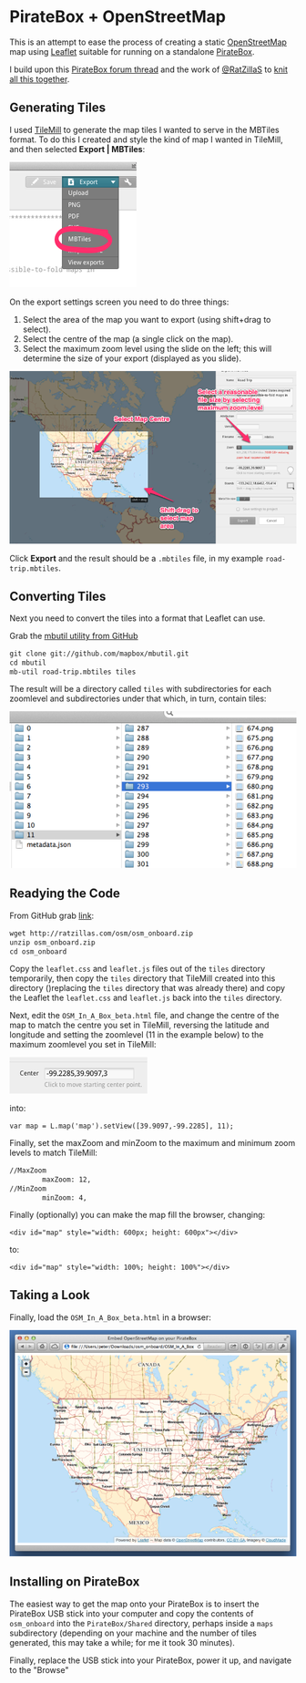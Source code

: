 PirateBox + OpenStreetMap
=========================

This is an attempt to ease the process of creating a static [OpenStreetMap](http://www.openstreetmap.org/) map using [Leaflet](http://leafletjs.com/) suitable for running on a standalone [PirateBox](http://wiki.daviddarts.com/PirateBox_DIY).

I build upon this [PirateBox forum thread](http://forum.daviddarts.com/read.php?2,6988) and the work of [@RatZillaS](http://twitter.com/RatZillaS) to [knit all this together](http://ratzillas.com/osm/osm_onboard.zip).

Generating Tiles
----------------

I used [TileMill](http://www.mapbox.com/tilemill/) to generate the map tiles I wanted to serve in the MBTiles format.  To do this I created and style the kind of map I wanted in TileMill, and then selected **Export | MBTiles**:

![image](screenshots/tilemill-export.png)

On the export settings screen you need to do three things:

1. Select the area of the map you want to export (using shift+drag to select).
2. Select the centre of the map (a single click on the map).
3. Select the maximum zoom level using the slide on the left; this will determine the size of your export (displayed as you slide).

![image](screenshots/tilemill-export-settings.png)

Click **Export** and the result should be a ``.mbtiles`` file, in my example ``road-trip.mbtiles``.

Converting Tiles
----------------

Next you need to convert the tiles into a format that Leaflet can use.

Grab the [mbutil utility from GitHub](https://github.com/mapbox/mbutil)

	git clone git://github.com/mapbox/mbutil.git
	cd mbutil
	mb-util road-trip.mbtiles tiles

The result will be a directory called ``tiles`` with subdirectories for each zoomlevel and subdirectories under that which, in turn, contain tiles:

![image](screenshots/mbutil-tiles.png)

Readying the Code
-----------------

From GitHub grab [link](http://ratzillas.com/osm/osm_onboard.zip):

	wget http://ratzillas.com/osm/osm_onboard.zip
	unzip osm_onboard.zip
	cd osm_onboard
	
Copy the ``leaflet.css`` and ``leaflet.js`` files out of the ``tiles`` directory temporarily, then copy the ``tiles`` directory that TileMill created into this directory ()replacing the ``tiles`` directory that was already there) and copy the Leaflet the ``leaflet.css`` and ``leaflet.js`` back into the ``tiles`` directory.

Next, edit the ``OSM_In_A_Box_beta.html`` file, and change the centre of the map to match the centre you set in TileMill, reversing the latitude and longitude and setting the zoomlevel (11 in the example below) to the maximum zoomlevel you set in TileMill:

![image](screenshots/tilemill-mapcentre.png)

into:

	var map = L.map('map').setView([39.9097,-99.2285], 11);
	
Finally, set the maxZoom and minZoom to the maximum and minimum zoom levels to match TileMill:
	
	//MaxZoom
			maxZoom: 12,
	//MinZoom
			minZoom: 4,

Finally (optionally) you can make the map fill the browser, changing:

	<div id="map" style="width: 600px; height: 600px"></div>

to:

	<div id="map" style="width: 100%; height: 100%"></div>
	
Taking a Look
-------------

Finally, load the ``OSM_In_A_Box_beta.html`` in a browser:

![image](screenshots/osm-working.png)

Installing on PirateBox
-----------------------

The easiest way to get the map onto your PirateBox is to insert the PirateBox USB stick into your computer and copy the contents of ``osm_onboard`` into the ``PirateBox/Shared`` directory, perhaps inside a ``maps`` subdirectory (depending on your machine and the number of tiles generated, this may take a while; for me it took 30 minutes).

Finally, replace the USB stick into your PirateBox, power it up, and navigate to the "Browse" 